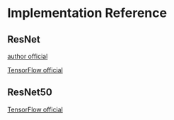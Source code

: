 # Implementation Reference

## ResNet

[author official](https://github.com/KaimingHe/deep-residual-networks)

[TensorFlow official](https://github.com/tensorflow/models/tree/master/official/resnet)

## ResNet50

[TensorFlow official](https://github.com/tensorflow/tensorflow/tree/master/tensorflow/contrib/eager/python/examples/resnet50) 
